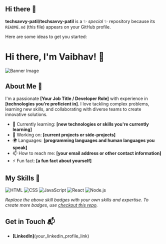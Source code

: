 ## Hi there 👋

**techsavvy-patil/techsavvy-patil** is a ✨ _special_ ✨ repository because its `README.md` (this file) appears on your GitHub profile.

Here are some ideas to get you started:

# Hi there, I'm Vaibhav! 👋

![Banner Image]([your_banner_image_url_here](https://www.google.com/url?sa=i&url=https%3A%2F%2Fwww.freeiconspng.com%2Fimg%2F38976&psig=AOvVaw3P7k81ybBpgJ74HKCaw8hG&ust=1738124813091000&source=images&cd=vfe&opi=89978449&ved=0CBQQjRxqFwoTCOCOpdbJl4sDFQAAAAAdAAAAABAI))

## About Me 🚀

I'm a passionate **[Your Job Title / Developer Role]** with experience in **[technologies you're proficient in]**. I love tackling complex problems, learning new skills, and collaborating with diverse teams to create innovative solutions.

- 🌱 Currently learning: **[new technologies or skills you're currently learning]**
- 🔭 Working on: **[current projects or side-projects]**
- 🌍 Languages: **[programming languages and human languages you speak]**
- 📫 How to reach me: **[your email address or other contact information]**
- ⚡ Fun fact: **[a fun fact about yourself]**

## My Skills 🧠

![HTML](https://img.shields.io/badge/-HTML-E34F26?style=flat-square&logo=html5&logoColor=white)
![CSS](https://img.shields.io/badge/-CSS-1572B6?style=flat-square&logo=css3&logoColor=white)
![JavaScript](https://img.shields.io/badge/-JavaScript-F7DF1E?style=flat-square&logo=javascript&logoColor=black)
![React](https://img.shields.io/badge/-React-61DAFB?style=flat-square&logo=react&logoColor=black)
![Node.js](https://img.shields.io/badge/-Node.js-339933?style=flat-square&logo=node.js&logoColor=white)

*Replace the above skill badges with your own skills and expertise. To create more badges, use [checkout this repo](https://github.com/alexandresanlim/Badges4-README.md-Profile).*

## Get in Touch 📬


- **[LinkedIn]**(your_linkedin_profile_link)
